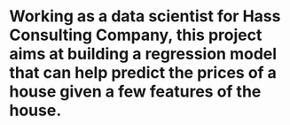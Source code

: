 # Working as a data scientist for Hass Consulting Company, this project aims at building a regression model that can help predict the prices of a house given a few features of the house.

